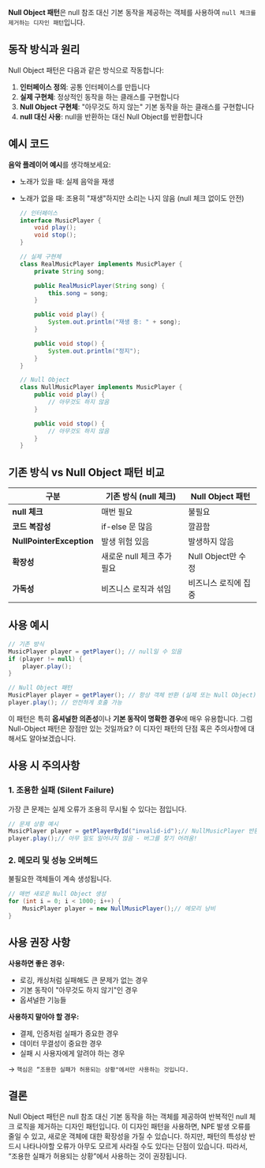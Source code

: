 **Null Object 패턴**은 null 참조 대신 기본 동작을 제공하는 객체를 사용하여 `null 체크를 제거하는 디자인 패턴`입니다.

## 동작 방식과 원리

Null Object 패턴은 다음과 같은 방식으로 작동합니다:

1. **인터페이스 정의**: 공통 인터페이스를 만듭니다
2. **실제 구현체**: 정상적인 동작을 하는 클래스를 구현합니다
3. **Null Object 구현체**: "아무것도 하지 않는" 기본 동작을 하는 클래스를 구현합니다
4. **null 대신 사용**: null을 반환하는 대신 Null Object를 반환합니다

## 예시 코드

**음악 플레이어 예시**를 생각해보세요:

- 노래가 있을 때: 실제 음악을 재생
- 노래가 없을 때: 조용히 "재생"하지만 소리는 나지 않음 (null 체크 없이도 안전)

    ```java
    // 인터페이스
    interface MusicPlayer {
        void play();
        void stop();
    }
    
    // 실제 구현체
    class RealMusicPlayer implements MusicPlayer {
        private String song;
    
        public RealMusicPlayer(String song) {
            this.song = song;
        }
    
        public void play() {
            System.out.println("재생 중: " + song);
        }
    
        public void stop() {
            System.out.println("정지");
        }
    }
    
    // Null Object
    class NullMusicPlayer implements MusicPlayer {
        public void play() {
            // 아무것도 하지 않음
        }
    
        public void stop() {
            // 아무것도 하지 않음
        }
    }
    
    ```


## 기존 방식 vs Null Object 패턴 비교

| 구분 | 기존 방식 (null 체크) | Null Object 패턴 |
| --- | --- | --- |
| **null 체크** | 매번 필요 | 불필요 |
| **코드 복잡성** | if-else 문 많음 | 깔끔함 |
| **NullPointerException** | 발생 위험 있음 | 발생하지 않음 |
| **확장성** | 새로운 null 체크 추가 필요 | Null Object만 수정 |
| **가독성** | 비즈니스 로직과 섞임 | 비즈니스 로직에 집중 |

## 사용 예시

```java
// 기존 방식
MusicPlayer player = getPlayer(); // null일 수 있음
if (player != null) {
    player.play();
}

// Null Object 패턴
MusicPlayer player = getPlayer(); // 항상 객체 반환 (실제 또는 Null Object)
player.play(); // 안전하게 호출 가능

```

이 패턴은 특히 **옵셔널한 의존성**이나 **기본 동작이 명확한 경우**에 매우 유용합니다. 그럼 Null-Object 패턴은 장점만 있는 것일까요? 이 디자인 패턴의 단점 혹은 주의사항에 대해서도 알아보겠습니다.

## 사용 시 주의사항

### 1. **조용한 실패 (Silent Failure)**

가장 큰 문제는 실제 오류가 조용히 무시될 수 있다는 점입니다.

```java
// 문제 상황 예시
MusicPlayer player = getPlayerById("invalid-id");// NullMusicPlayer 반환
player.play();// 아무 일도 일어나지 않음 - 버그를 찾기 어려움!
```

### 2. **메모리 및 성능 오버헤드**

불필요한 객체들이 계속 생성됩니다.

```java
// 매번 새로운 Null Object 생성
for (int i = 0; i < 1000; i++) {
    MusicPlayer player = new NullMusicPlayer();// 메모리 낭비
}
```

## 사용 권장 사항

**사용하면 좋은 경우:**

- 로깅, 캐싱처럼 실패해도 큰 문제가 없는 경우
- 기본 동작이 "아무것도 하지 않기"인 경우
- 옵셔널한 기능들

**사용하지 말아야 할 경우:**

- 결제, 인증처럼 실패가 중요한 경우
- 데이터 무결성이 중요한 경우
- 실패 시 사용자에게 알려야 하는 경우

→ `핵심은 “조용한 실패가 허용되는 상황"에서만 사용하는 것입니다.`

## 결론

Null Object 패턴은 null 참조 대신 기본 동작을 하는 객체를 제공하여 반복적인 null 체크 로직을 제거하는 디자인 패턴입니다. 이 디자인 패턴을 사용하면, NPE 발생 오류를 줄일 수 있고, 새로운 객체에 대한 확장성을 가질 수 있습니다. 하지만, 패턴의 특성상 반드시 나타나야할 오류가 아무도 모르게 사라질 수도 있다는 단점이 있습니다. 따라서, “조용한 실패가 허용되는 상황”에서 사용하는 것이 권장됩니다.